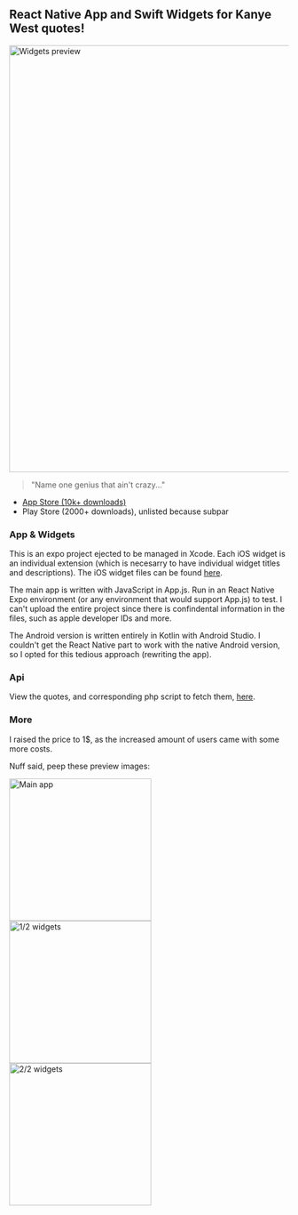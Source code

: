 <h2>React Native App and Swift Widgets for Kanye West quotes!</h2>

<img src="./images/widget-preview-all.jpg" width="768" title="Widgets preview">

> "Name one genius that ain't crazy..."

- <a href="https://apps.apple.com/app/ye-said/id6463562198">App Store (10k+ downloads)</a>
- Play Store (2000+ downloads), unlisted because subpar
<h3>App & Widgets</h3>
This is an expo project ejected to be managed in Xcode. Each iOS widget is an individual extension (which is necesarry to have individual widget titles and descriptions). The iOS widget files can be found <a href="./ios-widgets">here</a>.

The main app is written with JavaScript in App.js. Run in an React Native Expo environment (or any environment that would support App.js) to test. I can't upload the entire project since there is confindental information in the files, such as apple developer IDs and more.

The Android version is written entirely in Kotlin with Android Studio. I couldn't get the React Native part to work with the native Android version, so I opted for this tedious approach (rewriting the app).

<h3>Api</h3>
View the quotes, and corresponding php script to fetch them, <a href="./server-side">here</a>.

<h3>More</h3>
I raised the price to 1$, as the increased amount of users came with some more costs.

Nuff said, peep these preview images:
<p float="left">
  <img src="./images/main.jpg" width="256" title="Main app">
  <img src="./images/wid.jpg" width="256" title="1/2 widgets">
  <img src="./images/gets.jpg" width="256" title="2/2 widgets">
</p>
